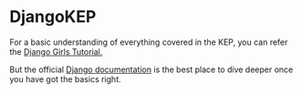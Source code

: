 # DjangoKEP

For a basic understanding of everything covered in the KEP, you can refer the [Django Girls Tutorial.](https://tutorial.djangogirls.org/en/)

But the official [Django documentation](https://docs.djangoproject.com/en/3.1/) is the best place to dive deeper once you have got the basics right.
